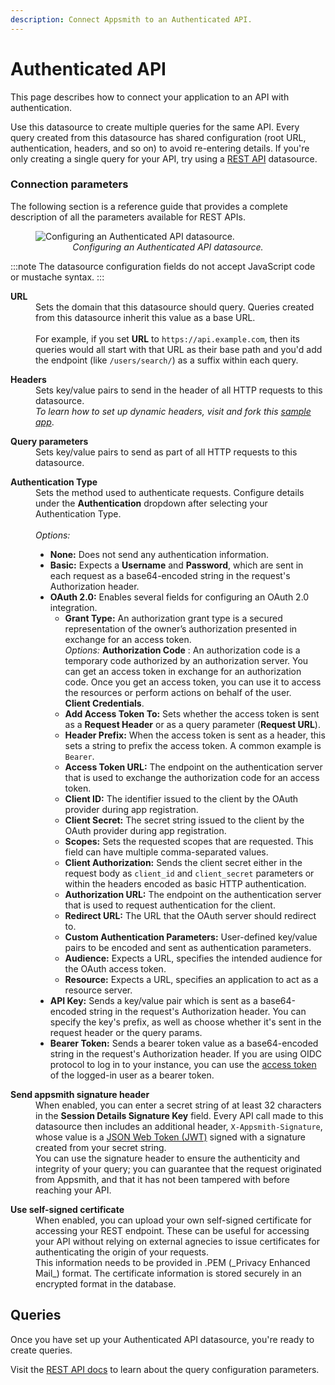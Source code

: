 ```yaml
---
description: Connect Appsmith to an Authenticated API.
---
```


# Authenticated API

This page describes how to connect your application to an API with authentication.

Use this datasource to create multiple queries for the same API. Every query created from this datasource has shared configuration (root URL, authentication, headers, and so on) to avoid re-entering details. If you're only creating a single query for your API, try using a [REST API](/connect-data/reference/rest-api) datasource.

### Connection parameters

The following section is a reference guide that provides a complete description of all the parameters available for REST APIs.

<figure>
   <img src="/img/restapi-datasource-config.png" style= {{width:"100%", height:"auto"}} alt="Configuring an Authenticated API datasource."/>
   <figcaption align = "center"><i>Configuring an Authenticated API datasource.</i></figcaption>
</figure>

:::note
The datasource configuration fields do not accept JavaScript code or mustache syntax.
:::

<dl>
  <dt><b>URL</b></dt>
  <dd>Sets the domain that this datasource should query. Queries created from this datasource inherit this value as a base URL.</dd><br/>
  <dd>
    For example, if you set <b>URL</b> to <code>https://api.example.com</code>, then its queries would all start with that URL as their base path and you'd add the endpoint (like <code>/users/search/</code>) as a suffix within each query.
  </dd>
</dl>

<dl>
  <dt><b>Headers</b></dt>
  <dd>Sets key/value pairs to send in the header of all HTTP requests to this datasource.</dd>
  <dd><em>To learn how to set up dynamic headers, visit and fork this <a href="https://app.appsmith.com/applications/6200ac292cd3d95ca414dc4f/pages/624eda0551a8863d6c406760">sample app</a></em>.</dd>
</dl>

<dl>
  <dt><b>Query parameters</b></dt>
  <dd>Sets key/value pairs to send as part of all HTTP requests to this datasource.</dd>
</dl>

<dl>
  <dt><b>Authentication Type</b></dt>
  <dd>Sets the method used to authenticate requests. Configure details under the <b>Authentication</b> dropdown after selecting your Authentication Type.</dd><br/>
  <dd><i>Options:</i>
    <ul>
      <li><b>None:</b> Does not send any authentication information.</li>
      <li><b>Basic:</b> Expects a <b>Username</b> and <b>Password</b>, which are sent in each request as a base64-encoded string in the request's Authorization header.</li>
      <li>
        <b>OAuth 2.0:</b> Enables several fields for configuring an OAuth 2.0 integration.
        <ul>
          <li><b>Grant Type:</b> An authorization grant type is a secured representation of the owner’s authorization presented in exchange for an access token. <br/>
          <i>Options:</i>
          <b>Authorization Code</b> : An authorization code is a temporary code authorized by an authorization server. You can get an access token in exchange for an authorization code. Once you get an access token, you can use it to access the resources or perform actions on behalf of the user.<br/>
         <b>Client Credentials</b>.
         </li>
          <li><b>Add Access Token To:</b> Sets whether the access token is sent as a <b>Request Header</b> or as a query parameter (<b>Request URL</b>).</li>
          <li><b>Header Prefix:</b> When the access token is sent as a header, this sets a string to prefix the access token. A common example is <code>Bearer</code>.</li>
          <li><b>Access Token URL:</b> The endpoint on the authentication server that is used to exchange the authorization code for an access token.</li>
          <li><b>Client ID:</b> The identifier issued to the client by the OAuth provider during app registration.</li>
          <li><b>Client Secret:</b> The secret string issued to the client by the OAuth provider during app registration.</li>
          <li><b>Scopes:</b> Sets the requested scopes that are requested. This field can have multiple comma-separated values.</li>
          <li><b>Client Authorization:</b> Sends the client secret either in the request body as <code>client_id</code> and <code>client_secret</code> parameters or within the headers encoded as basic HTTP authentication.</li>
          <li><b>Authorization URL:</b> The endpoint on the authentication server that is used to request authentication for the client.</li>
          <li><b>Redirect URL:</b> The URL that the OAuth server should redirect to.</li>
          <li><b>Custom Authentication Parameters:</b> User-defined key/value pairs to be encoded and sent as authentication parameters.</li>
          <li><b>Audience:</b> Expects a URL, specifies the intended audience for the OAuth access token.</li>
          <li><b>Resource:</b> Expects a URL, specifies an application to act as a resource server.</li>
        </ul>
      </li>
      <li><b>API Key:</b> Sends a key/value pair which is sent as a base64-encoded string in the request's Authorization header. You can specify the key's prefix, as well as choose whether it's sent in the request header or the query params.</li>
      <li><b>Bearer Token:</b> Sends a bearer token value as a base64-encoded string in the request's Authorization header. If you are using OIDC protocol to log in to your instance, you can use the <a href="/getting-started/setup/instance-configuration/authentication/json-web-tokens-jwt#access-token">access token</a> of the logged-in user as a bearer token.</li>
    </ul>
  </dd>  
</dl>

<dl>
  <dt><b>Send appsmith signature header</b></dt>
  <dd>When enabled, you can enter a secret string of at least 32 characters in the <b>Session Details Signature Key</b> field. Every API call made to this datasource then includes an additional header, <code>X-Appsmith-Signature</code>, whose value is a <a href="https://jwt.io">JSON Web Token (JWT)</a> signed with a signature created from your secret string.</dd>

  <dd>You can use the signature header to ensure the authenticity and integrity of your query; you can guarantee that the request originated from Appsmith, and that it has not been tampered with before reaching your API.</dd>

</dl>

<dl>
  <dt><b>Use self-signed certificate</b></dt>
  <dd>When enabled, you can upload your own self-signed certificate for accessing your REST endpoint. These can be useful for accessing your API without relying on external agnecies to issue certificates for authenticating the origin of your requests.</dd>
  <dd>This information needs to be provided in .PEM (_Privacy Enhanced Mail_) format. The certificate information is stored securely in an encrypted format in the database.</dd>

</dl>

## Queries

Once you have set up your Authenticated API datasource, you're ready to create queries.

Visit the [REST API docs](/connect-data/reference/rest-api) to learn about the query configuration parameters.
